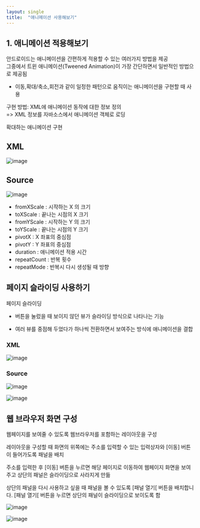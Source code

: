 ```yaml
---
layout: single
title:  "애니메이션 사용해보기"
---
```


## 1. 애니메이션 적용해보기   
안드로이드는 애니메이션을 간편하게 적용할 수 있는 여러가지 방법을 제공    
그중에서 트윈 애니메이션(Tweened Animation)이 가장 간단하면서 일반적인 방법으로 제공됨   
+ 이동,확대/축소,회전과 같이 일정한 패턴으로 움직이는 애니메이션을 구현할 때 사용   

구현 방법: XML에 애니메이션 동작에 대한 정보 정의   
=> XML 정보를 자바소스에서 애니메이션 객체로 로딩   

확대하는 애니메이션 구현

## XML

![image](https://user-images.githubusercontent.com/73388615/144773258-1e9e781e-c1fd-4f82-9c0a-fd4b37d1a3eb.png)

## Source

![image](https://user-images.githubusercontent.com/73388615/144774428-f5526a97-d95f-4998-9396-ea6acb303dfa.png)


+ fromXScale : 시작하는 X 의 크기     
+ toXScale : 끝나는 시점의 X 크기
+ fromYScale : 시작하는 Y 의 크기
+ toYScale : 끝나는 시점의 Y 크기
+ pivotX : X 좌표의 중심점
+ pivotY : Y 좌표의 중심점
+ duration : 애니메이션 적용 시간
+ repeatCount : 반복 횟수
+ repeatMode : 반복시 다시 생성될 때 방향


## 페이지 슬라이딩 사용하기

페이지 슬라이딩 

+ 버튼을 눌렀을 때 보이지 않던 뷰가 슬라이딩 방식으로 나타나는 기능

+ 여러 뷰를 중점해 두었다가 하나씩 전환하면서 보여주는 방식에 애니메이션을 결합


### XML

![image](https://user-images.githubusercontent.com/73388615/144773502-3021e568-a338-47cc-a945-cf75de196065.png)


### Source


![image](https://user-images.githubusercontent.com/73388615/144773543-9b0d227d-53a7-4387-8d76-89e5d8fc4f51.png)


![image](https://user-images.githubusercontent.com/73388615/144773567-6ffd9e43-d646-4f78-8c95-736d2ade0c39.png)





## 웹 브라우저 화면 구성

웹페이지를 보여줄 수 있도록 웹브라우저를 포함하는 레이아웃을 구성  
   
레이아웃을 구성할 때 화면의 위쪽에는 주소를 입력할 수 있는 입력상자와 [이동] 버튼이 들어가도록 패널을 배치   
   
주소를 입력한 후 [이동] 버튼을 누르면 해당 페이지로 이동하여 웹페이지 화면을 보여주고 상단의 패널은 슬라이딩으로 사라지게 만듦   
    
상단의 패널을 다시 사용하고 싶을 때 패널을 볼 수 있도록 [패널 열기[ 버튼을 배치합니다. [패널 열기[ 버튼을 누르면 상단의 패널이 슬라이딩으로 보이도록 함   
   




![image](https://user-images.githubusercontent.com/73388615/144774578-ceb1be87-91cf-4b5f-b223-d11ed26d733a.png)



![image](https://user-images.githubusercontent.com/73388615/144774640-b65982bb-2015-4bfb-b977-18e7f6f71fde.png)

